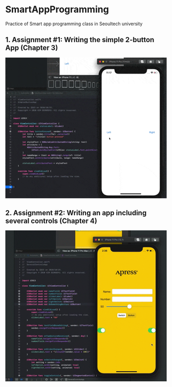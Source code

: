 # SmartAppProgramming
Practice of Smart app programming class in Seoultech university


## 1. Assignment #1: Writing the simple 2-button App (Chapter 3)
<img src="https://github.com/SEONGGYU96/SmartAppProgramming/blob/main/Simple2ButtonApp/record.gif?raw=true"/>

## 2. Assignment #2: Writing an app including several controls (Chapter 4)
<img src="https://github.com/SEONGGYU96/SmartAppProgramming/blob/main/SeveralControlsApp/record.gif?raw=true"/>
